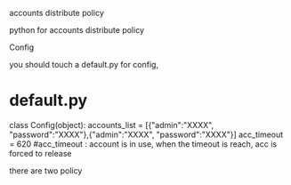 accounts distribute policy

python for accounts distribute policy

Config

you should touch a default.py for config,  

# default.py
class Config(object):
    accounts_list = [{"admin":"XXXX", "password":"XXXX"},{"admin":"XXXX", "password":"XXXX"}]
    acc_timeout = 620
#acc_timeout : account is in use, when the timeout is reach, acc is forced to release 

there are two policy
